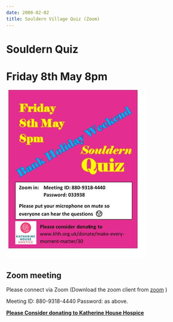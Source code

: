 ```yaml
---
date: 2000-02-02
title: Souldern Village Quiz (Zoom)
---
```


# Souldern Quiz

# Friday 8th May 8pm

![quiz poster](/home/quiz/quiz-2020-05-08.jpg)

## Zoom meeting

Please connect via Zoom
(Download the zoom client from [zoom](https://zoom.us/) )

Meeting ID: 880-9318-4440
Password: as above.

[**Please Consider donating to Katherine House Hospice**](https://www.khh.org.uk/donate/donate-now/20)

